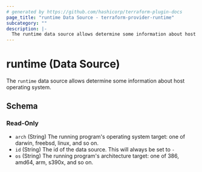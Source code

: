 ```yaml
---
# generated by https://github.com/hashicorp/terraform-plugin-docs
page_title: "runtime Data Source - terraform-provider-runtime"
subcategory: ""
description: |-
  The runtime data source allows determine some information about host operating system.
---
```


# runtime (Data Source)

The `runtime` data source allows determine some information about host operating system.



<!-- schema generated by tfplugindocs -->
## Schema

### Read-Only

- `arch` (String) The running program's operating system target: one of darwin, freebsd, linux, and so on.
- `id` (String) The id of the data source. This will always be set to `-`
- `os` (String) The running program's architecture target: one of 386, amd64, arm, s390x, and so on.


